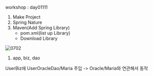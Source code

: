 workshop : day01111

1. Make Project
2. Spring Nature
3. Maven(Add Spring Library)
   - pom.xml(list up Library) 
   - Download Library 

![0702](C:\Users\student\Desktop\0702.PNG)

1. app, biz, dao



UserBiz에 UserOracleDao/Maria 주입 -> Oracle/Maria와 연관해서 동작